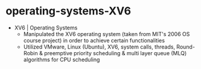 # operating-systems-XV6

* XV6 | Operating Systems
  * Manipulated the XV6 operating system (taken from MIT's 2006 OS course project) in order to achieve certain functionalities
  * Utilized VMware, Linux (Ubuntu), XV6, system calls, threads, Round-Robin & preemptive priority scheduling & multi layer queue (MLQ) algorithms for CPU scheduling

